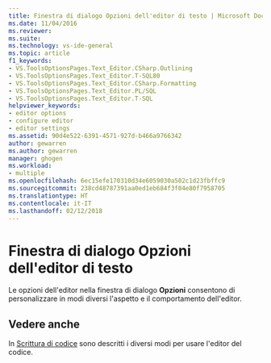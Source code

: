 ```yaml
---
title: Finestra di dialogo Opzioni dell'editor di testo | Microsoft Docs
ms.date: 11/04/2016
ms.reviewer: 
ms.suite: 
ms.technology: vs-ide-general
ms.topic: article
f1_keywords:
- VS.ToolsOptionsPages.Text_Editor.CSharp.Outlining
- VS.ToolsOptionsPages.Text_Editor.T-SQL80
- VS.ToolsOptionsPages.Text_Editor.CSharp.Formatting
- VS.ToolsOptionsPages.Text_Editor.PL/SQL
- VS.ToolsOptionsPages.Text_Editor.T-SQL
helpviewer_keywords:
- editor options
- configure editor
- editor settings
ms.assetid: 90d4e522-6391-4571-927d-b466a9766342
author: gewarren
ms.author: gewarren
manager: ghogen
ms.workload:
- multiple
ms.openlocfilehash: 6ec15efe170310d34e6059030a502c1d23fbffc9
ms.sourcegitcommit: 238cd48787391aa0ed1eb684f3f04e80f7958705
ms.translationtype: HT
ms.contentlocale: it-IT
ms.lasthandoff: 02/12/2018
---
```

# <a name="text-editor-options-dialog-box"></a>Finestra di dialogo Opzioni dell'editor di testo

Le opzioni dell'editor nella finestra di dialogo **Opzioni** consentono di personalizzare in modi diversi l'aspetto e il comportamento dell'editor.

## <a name="see-also"></a>Vedere anche

In [Scrittura di codice](../../ide/writing-code-in-the-code-and-text-editor.md) sono descritti i diversi modi per usare l'editor del codice.